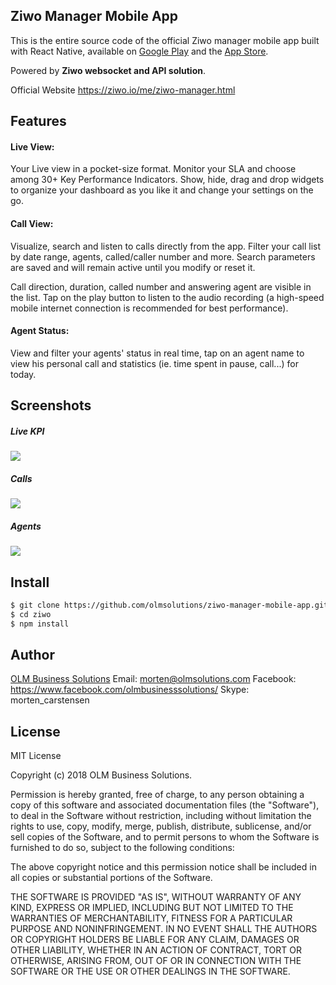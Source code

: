 ## Ziwo Manager Mobile App
This is the entire source code of the official Ziwo manager mobile app built with React Native, available on [Google Play](https://play.google.com/store/apps/details?id=com.aswat "Google Play") and the [App Store](https://itunes.apple.com/app/ziwo-manager/id1346643126 "App Store"). 

Powered by **Ziwo websocket and API solution**.

Official Website https://ziwo.io/me/ziwo-manager.html

## Features
#### Live View:
Your Live view in a pocket-size format. Monitor your SLA and choose among 30+ Key Performance Indicators. Show, hide, drag and drop widgets to organize your dashboard as you like it and change your settings on the go.

#### Call View:
Visualize, search and listen to calls directly from the app. Filter your call list by date range, agents, called/caller number and more. Search parameters are saved and will remain active until you modify or reset it.

Call direction, duration, called number and answering agent are visible in the list. Tap on the play button to listen to the audio recording (a high-speed mobile internet connection is recommended for best performance).

#### Agent Status:
View and filter your agents' status in real time, tap on an agent name to view his personal call and statistics (ie. time spent in pause, call...) for today.

## Screenshots
##### Live KPI
![](https://www.ziwo.io/assets/img/mockup/LiveKPIsfinal.gif)
##### Calls
![](https://www.ziwo.io/assets/img/mockup/Call-Viewfinal.gif)
##### Agents
![](https://www.ziwo.io/assets/img/mockup/Agent-Viewfinal.gif)

## Install

```sh
$ git clone https://github.com/olmsolutions/ziwo-manager-mobile-app.git ziwo
$ cd ziwo
$ npm install
```

## Author
[OLM Business Solutions](http://olmsolutions.com/index.html "OLM Business Solutions")
Email: morten@olmsolutions.com
Facebook: https://www.facebook.com/olmbusinesssolutions/
Skype: morten_carstensen

## License
MIT License

Copyright (c) 2018 OLM Business Solutions.

Permission is hereby granted, free of charge, to any person obtaining a copy
of this software and associated documentation files (the "Software"), to deal
in the Software without restriction, including without limitation the rights
to use, copy, modify, merge, publish, distribute, sublicense, and/or sell
copies of the Software, and to permit persons to whom the Software is
furnished to do so, subject to the following conditions:

The above copyright notice and this permission notice shall be included in all
copies or substantial portions of the Software.

THE SOFTWARE IS PROVIDED "AS IS", WITHOUT WARRANTY OF ANY KIND, EXPRESS OR
IMPLIED, INCLUDING BUT NOT LIMITED TO THE WARRANTIES OF MERCHANTABILITY,
FITNESS FOR A PARTICULAR PURPOSE AND NONINFRINGEMENT. IN NO EVENT SHALL THE
AUTHORS OR COPYRIGHT HOLDERS BE LIABLE FOR ANY CLAIM, DAMAGES OR OTHER
LIABILITY, WHETHER IN AN ACTION OF CONTRACT, TORT OR OTHERWISE, ARISING FROM,
OUT OF OR IN CONNECTION WITH THE SOFTWARE OR THE USE OR OTHER DEALINGS IN THE
SOFTWARE.

